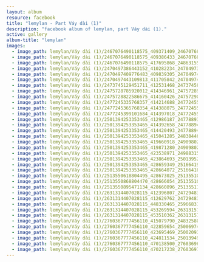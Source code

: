```yaml
---
layout: album
resource: facebook
title: "lemylan - Part Váy dài (1)"
description: "facebook album of lemylan, part Váy dài (1)."
active: gallery
album-title: "lemylan"
images:
  - image_path: lemylan/Váy dài (1)/2467076490118575_409371409_2467076830118541_9098762547473574534_n.jpg
  - image_path: lemylan/Váy dài (1)/2467076490118575_409386433_2467076840118540_2169681003095843381_n.jpg
  - image_path: lemylan/Váy dài (1)/2467076490118575_417695868_2486315528194671_6779187280382929789_n.jpg
  - image_path: lemylan/Váy dài (1)/2470497386443152_410282234_2470497383109819_1492406933508939255_n.jpg
  - image_path: lemylan/Váy dài (1)/2470497409776483_409839305_2470497406443150_8130024828502739316_n.jpg
  - image_path: lemylan/Váy dài (1)/2470497443109813_411705842_2470497439776480_2441136085709335440_n.jpg
  - image_path: lemylan/Váy dài (1)/2473745129451711_412531468_2473745882784969_2276129730164814845_n.jpg
  - image_path: lemylan/Váy dài (1)/2475728785920012_414346961_2475728979253326_4798339872119852377_n.jpg
  - image_path: lemylan/Váy dài (1)/2475728822586675_414160426_2475729002586657_393015254857999074_n.jpg
  - image_path: lemylan/Váy dài (1)/2477245335768357_414214688_2477245545768336_1025925040617383431_n.jpg
  - image_path: lemylan/Váy dài (1)/2477245365768354_414388075_2477245559101668_4006473845287325105_n.jpg
  - image_path: lemylan/Váy dài (1)/2477245399101684_414397018_2477245579101666_6203059657941722031_n.jpg
  - image_path: lemylan/Váy dài (1)/2501394253353465_412986187_2477889315703959_6760535817127887049_n.jpg
  - image_path: lemylan/Váy dài (1)/2501394253353465_414392658_2477889425703948_6560099702358282048_n.jpg
  - image_path: lemylan/Váy dài (1)/2501394253353465_414420493_2477889445703946_2739484769310427165_n.jpg
  - image_path: lemylan/Váy dài (1)/2501394253353465_415041285_2483844621775095_4046378995161017040_n.jpg
  - image_path: lemylan/Váy dài (1)/2501394253353465_419660918_2490980221061535_3759001704370344218_n.jpg
  - image_path: lemylan/Váy dài (1)/2501394253353465_419871280_2490980244394866_3908084979091244479_n.jpg
  - image_path: lemylan/Váy dài (1)/2501394253353465_423538971_2498831553609735_8293351157174848156_n.jpg
  - image_path: lemylan/Váy dài (1)/2501394253353465_423864693_2501395260020031_7703515594610765532_n.jpg
  - image_path: lemylan/Váy dài (1)/2501394253353465_428659349_2516641908495366_277536225468858000_n.jpg
  - image_path: lemylan/Váy dài (1)/2501394253353465_428664072_2516641871828703_5343423066562084955_n.jpg
  - image_path: lemylan/Váy dài (1)/2513550618804495_428673025_2513551085471115_2567913016054600682_n.jpg
  - image_path: lemylan/Váy dài (1)/2513550868804470_428666054_2513551095471114_7747722339280626774_n.jpg
  - image_path: lemylan/Váy dài (1)/2513550895471134_428660896_2513551125471111_6181561659045511702_n.jpg
  - image_path: lemylan/Váy dài (1)/2631314407028115_412396807_2472948336198057_1903302677443274856_n.jpg
  - image_path: lemylan/Váy dài (1)/2631314407028115_412629762_2472948352864722_8361222550364132289_n.jpg
  - image_path: lemylan/Váy dài (1)/2631314407028115_448330465_2596683190491237_5138026796774515794_n.jpg
  - image_path: lemylan/Váy dài (1)/2631314407028115_453269594_2631315787027977_1554573669728774137_n.jpg
  - image_path: lemylan/Váy dài (1)/2631314407028115_453510362_2631315780361311_5363627090063548299_n.jpg
  - image_path: lemylan/Váy dài (1)/2760367777456110_415079790_2483258015167089_6323393672056452795_n.jpg
  - image_path: lemylan/Váy dài (1)/2760367777456110_422859654_2500697476756476_5878560957000720370_n.jpg
  - image_path: lemylan/Váy dài (1)/2760367777456110_423695469_2500209376805286_1413189099659192225_n.jpg
  - image_path: lemylan/Váy dài (1)/2760367777456110_424811534_2501394916686732_6967371408790313727_n.jpg
  - image_path: lemylan/Váy dài (1)/2760367777456110_470138500_2760369647455923_972091467789040070_n.jpg
  - image_path: lemylan/Váy dài (1)/2760367777456110_470217238_2760369710789250_3373073020289161358_n.jpg
---
```

